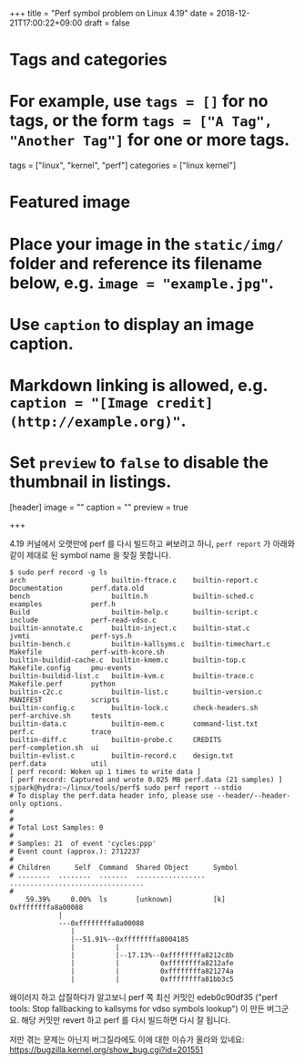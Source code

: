 +++
title = "Perf symbol problem on Linux 4.19"
date = 2018-12-21T17:00:22+09:00
draft = false

# Tags and categories
# For example, use `tags = []` for no tags, or the form `tags = ["A Tag", "Another Tag"]` for one or more tags.
tags = ["linux", "kernel", "perf"]
categories = ["linux kernel"]

# Featured image
# Place your image in the `static/img/` folder and reference its filename below, e.g. `image = "example.jpg"`.
# Use `caption` to display an image caption.
#   Markdown linking is allowed, e.g. `caption = "[Image credit](http://example.org)"`.
# Set `preview` to `false` to disable the thumbnail in listings.
[header]
image = ""
caption = ""
preview = true

+++

4.19 커널에서 오랫만에 perf 를 다시 빌드하고 써보려고 하니, `perf report` 가
아래와 같이 제대로 된 symbol name 을 찾질 못합니다.

```
$ sudo perf record -g ls
arch                     builtin-ftrace.c    builtin-report.c     Documentation       perf.data.old
bench                    builtin.h           builtin-sched.c      examples            perf.h
Build                    builtin-help.c      builtin-script.c     include             perf-read-vdso.c
builtin-annotate.c       builtin-inject.c    builtin-stat.c       jvmti               perf-sys.h
builtin-bench.c          builtin-kallsyms.c  builtin-timechart.c  Makefile            perf-with-kcore.sh
builtin-buildid-cache.c  builtin-kmem.c      builtin-top.c        Makefile.config     pmu-events
builtin-buildid-list.c   builtin-kvm.c       builtin-trace.c      Makefile.perf       python
builtin-c2c.c            builtin-list.c      builtin-version.c    MANIFEST            scripts
builtin-config.c         builtin-lock.c      check-headers.sh     perf-archive.sh     tests
builtin-data.c           builtin-mem.c       command-list.txt     perf.c              trace
builtin-diff.c           builtin-probe.c     CREDITS              perf-completion.sh  ui
builtin-evlist.c         builtin-record.c    design.txt           perf.data           util
[ perf record: Woken up 1 times to write data ]
[ perf record: Captured and wrote 0.025 MB perf.data (21 samples) ]
sjpark@hydra:~/linux/tools/perf$ sudo perf report --stdio
# To display the perf.data header info, please use --header/--header-only options.
#
#
# Total Lost Samples: 0
#
# Samples: 21  of event 'cycles:ppp'
# Event count (approx.): 2712237
#
# Children      Self  Command  Shared Object      Symbol
# ........  ........  .......  .................  .................................
#
    59.39%     0.00%  ls       [unknown]          [k] 0xffffffffa8a00088
            |
            ---0xffffffffa8a00088
               |
               |--51.91%--0xffffffffa8004185
               |          |
               |          |--17.13%--0xffffffffa8212c8b
               |          |          0xffffffffa8212afe
               |          |          0xffffffffa821274a
               |          |          0xffffffffa81bb3c5
```

왜이러지 하고 삽질하다가 알고보니 perf 쪽 최신 커밋인 edeb0c90df35 ("perf
tools: Stop fallbacking to kallsyms for vdso symbols lookup") 이 만든 버그군요.
해당 커밋만 revert 하고 perf 를 다시 빌드하면 다시 잘 됩니다.

저만 겪는 문제는 아닌지 버그질라에도 이에 대한 이슈가 올라와 있네요:
https://bugzilla.kernel.org/show_bug.cgi?id=201551
